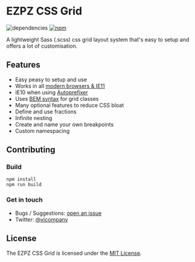# EZPZ CSS Grid
![dependencies](https://david-dm.org/vicompany/ezpz-css-grid.svg) [![npm](https://img.shields.io/npm/v/ezpz-css-grid.svg?style=flat-square)](https://www.npmjs.com/package/ezpz-css-grid)

A lightweight Sass (.scss) css grid layout system that's easy to setup and offers a lot of customisation.

## Features
* Easy peasy to setup and use
* Works in all [modern browsers & IE11](http://caniuse.com/#search=flex)
* IE10 when using [Autoprefixer](https://github.com/postcss/autoprefixer)
* Uses [BEM syntax](http://csswizardry.com/2013/01/mindbemding-getting-your-head-round-bem-syntax/) for grid classes
* Many optional features to reduce CSS bloat
* Define and use fractions
* Infinite nesting
* Create and name your own breakpoints
* Custom namespacing

## Contributing
### Build
```
npm install
npm run build
```

### Get in touch
- Bugs / Suggestions: [open an issue](https://github.com/vicompany/ezpz-css-grid/issues)
- Twitter: [@vicompany](https://twitter.com/vicompany)

## License
The EZPZ CSS Grid is licensed under the [MIT License](LICENSE.md).
